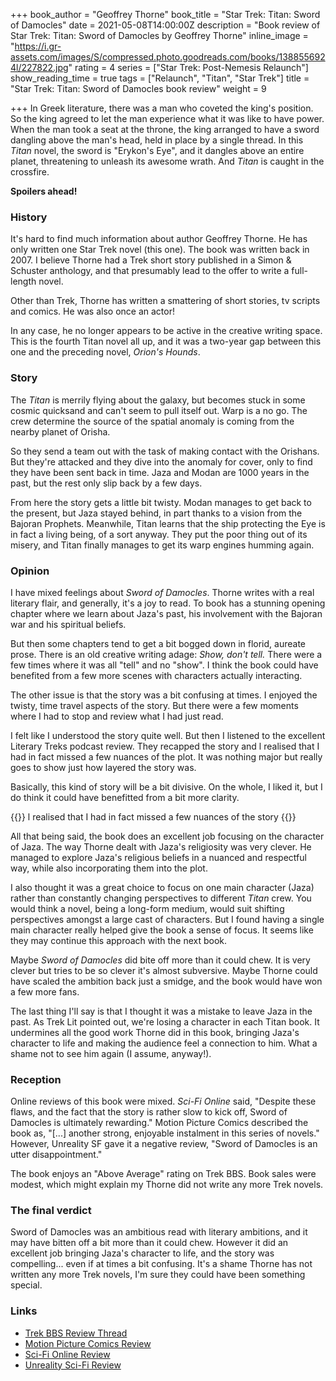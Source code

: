 +++
book_author = "Geoffrey Thorne"
book_title = "Star Trek: Titan: Sword of Damocles"
date = 2021-05-08T14:00:00Z
description = "Book review of Star Trek: Titan: Sword of Damocles by Geoffrey Thorne"
inline_image = "https://i.gr-assets.com/images/S/compressed.photo.goodreads.com/books/1388556924l/227822.jpg"
rating = 4
series = ["Star Trek: Post-Nemesis Relaunch"]
show_reading_time = true
tags = ["Relaunch", "Titan", "Star Trek"]
title = "Star Trek: Titan: Sword of Damocles book review"
weight = 9

+++
In Greek literature, there was a man who coveted the king's position. So the king agreed to let the man experience what it was like to have power. When the man took a seat at the throne, the king arranged to have a sword dangling above the man's head, held in place by a single thread. In this _Titan_ novel, the sword is "Erykon's Eye", and it dangles above an entire planet, threatening to unleash its awesome wrath. And _Titan_ is caught in the crossfire.

**Spoilers ahead!**

<!--more-->

### History

It's hard to find much information about author Geoffrey Thorne. He has only written one Star Trek novel (this one). The book was written back in 2007. I believe Thorne had a Trek short story published in a Simon & Schuster anthology, and that presumably lead to the offer to write a full-length novel.

Other than Trek, Thorne has written a smattering of short stories, tv scripts and comics. He was also once an actor!

In any case, he no longer appears to be active in the creative writing space. This is the fourth Titan novel all up, and it was a two-year gap between this one and the preceding novel, _Orion's Hounds_.

### Story

The _Titan_ is merrily flying about the galaxy, but becomes stuck in some cosmic quicksand and can't seem to pull itself out. Warp is a no go. The crew determine the source of the spatial anomaly is coming from the nearby planet of Orisha.

So they send a team out with the task of making contact with the Orishans. But they're attacked and they dive into the anomaly for cover, only to find they have been sent back in time. Jaza and Modan are 1000 years in the past, but the rest only slip back by a few days.

From here the story gets a little bit twisty. Modan manages to get back to the present, but Jaza stayed behind, in part thanks to a vision from the Bajoran Prophets. Meanwhile, Titan learns that the ship protecting the Eye is in fact a living being, of a sort anyway. They put the poor thing out of its misery, and Titan finally manages to get its warp engines humming again.

### Opinion

I have mixed feelings about _Sword of Damocles_. Thorne writes with a real literary flair, and generally, it's a joy to read. To book has a stunning opening chapter where we learn about Jaza's past, his involvement with the Bajoran war and his spiritual beliefs.

But then some chapters tend to get a bit bogged down in florid, aureate prose. There is an old creative writing adage: _Show, don't tell._ There were a few times where it was all "tell" and no "show". I think the book could have benefited from a few more scenes with characters actually interacting.

The other issue is that the story was a bit confusing at times. I enjoyed the twisty, time travel aspects of the story. But there were a few moments where I had to stop and review what I had just read.

I felt like I understood the story quite well. But then I listened to the excellent Literary Treks podcast review. They recapped the story and l realised that I had in fact missed a few nuances of the plot. It was nothing major but really goes to show just how layered the story was.

Basically, this kind of story will be a bit divisive. On the whole, I liked it, but I do think it could have benefitted from a bit more clarity.

{{<pullout>}} l realised that I had in fact missed a few nuances of the story {{</pullout>}}

All that being said, the book does an excellent job focusing on the character of Jaza. The way Thorne dealt with Jaza's religiosity was very clever. He managed to explore Jaza's religious beliefs in a nuanced and respectful way, while also incorporating them into the plot.

I also thought it was a great choice to focus on one main character (Jaza) rather than constantly changing perspectives to different _Titan_ crew. You would think a novel, being a long-form medium, would suit shifting perspectives amongst a large cast of characters. But I found having a single main character really helped give the book a sense of focus. It seems like they may continue this approach with the next book.

Maybe _Sword of Damocles_ did bite off more than it could chew. It is very clever but tries to be so clever it's almost subversive. Maybe Thorne could have scaled the ambition back just a smidge, and the book would have won a few more fans.

The last thing I'll say is that I thought it was a mistake to leave Jaza in the past. As Trek Lit pointed out, we're losing a character in each Titan book. It undermines all the good work Thorne did in this book, bringing Jaza's character to life and making the audience feel a connection to him. What a shame not to see him again (I assume, anyway!).

### Reception

Online reviews of this book were mixed. _Sci-Fi Online_ said, "Despite these flaws, and the fact that the story is rather slow to kick off, Sword of Damocles is ultimately rewarding." Motion Picture Comics described the book as, "\[...\] another strong, enjoyable instalment in this series of novels." However, Unreality SF gave it a negative review, "Sword of Damocles is an utter disappointment."

The book enjoys an "Above Average" rating on Trek BBS. Book sales were modest, which might explain my Thorne did not write any more Trek novels.

### The final verdict

Sword of Damocles was an ambitious read with literary ambitions, and it may have bitten off a bit more than it could chew. However it did an excellent job bringing Jaza's character to life, and the story was compelling... even if at times a bit confusing. It's a shame Thorne has not written any more Trek novels, I'm sure they could have been something special.

### Links

* [Trek BBS Review Thread](https://www.trekbbs.com/threads/ttn-sword-of-damocles-by-geoffrey-thorne-review-thread.250903/)
* [Motion Picture Comics Review](http://www.motionpicturescomics.com/2010/06/25/star-trek-titan-book-4-sword-of-damocles/)
* [Sci-Fi Online Review](http://www.sci-fi-online.com/2008_reviews/book/08-01-07_st-titan-damocles.htm)
* [Unreality Sci-Fi Review](http://unreality-sf.net/2008/03/15/star-trek-sword-of-damocles-review/)